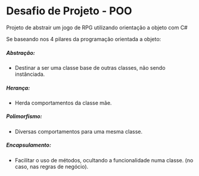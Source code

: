 # Desafio de Projeto - POO
Projeto de abstrair um jogo de RPG utilizando orientação a objeto com C#

Se baseando nos 4 pilares da programação orientada a objeto:

##### Abstração:
- Destinar a ser uma classe base de outras classes, não sendo instânciada.
##### Herança:
- Herda comportamentos da classe mãe.
##### Polimorfismo:
- Diversas comportamentos para uma mesma classe.
##### Encapsulamento:   
- Facilitar o uso de métodos, ocultando a funcionalidade numa classe. (no caso, nas regras de negócio).